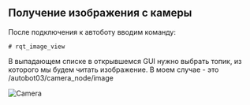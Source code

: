 ## Получение изображения с камеры

После подключения к автоботу вводим команду:

```# rqt_image_view```

В выпадающем списке в открывшемся GUI нужно выбрать топик, из которого мы будем читать изображение. В моем случае - это /autobot03/camera_node/image

![Camera](1.png "Camera")
